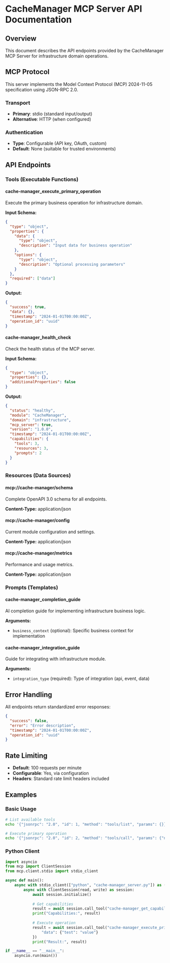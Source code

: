# CacheManager MCP Server API Documentation

## Overview

This document describes the API endpoints provided by the CacheManager MCP Server for infrastructure domain operations.

## MCP Protocol

This server implements the Model Context Protocol (MCP) 2024-11-05 specification using JSON-RPC 2.0.

### Transport

- **Primary**: stdio (standard input/output)
- **Alternative**: HTTP (when configured)

### Authentication

- **Type**: Configurable (API key, OAuth, custom)
- **Default**: None (suitable for trusted environments)

## API Endpoints

### Tools (Executable Functions)

#### cache-manager_execute_primary_operation

Execute the primary business operation for infrastructure domain.

**Input Schema:**
```json
{
  "type": "object",
  "properties": {
    "data": {
      "type": "object",
      "description": "Input data for business operation"
    },
    "options": {
      "type": "object",
      "description": "Optional processing parameters"
    }
  },
  "required": ["data"]
}
```

**Output:**
```json
{
  "success": true,
  "data": {},
  "timestamp": "2024-01-01T00:00:00Z",
  "operation_id": "uuid"
}
```

#### cache-manager_health_check

Check the health status of the MCP server.

**Input Schema:**
```json
{
  "type": "object",
  "properties": {},
  "additionalProperties": false
}
```

**Output:**
```json
{
  "status": "healthy",
  "module": "CacheManager",
  "domain": "infrastructure",
  "mcp_server": true,
  "version": "1.0.0",
  "timestamp": "2024-01-01T00:00:00Z",
  "capabilities": {
    "tools": 3,
    "resources": 3,
    "prompts": 2
  }
}
```

### Resources (Data Sources)

#### mcp://cache-manager/schema

Complete OpenAPI 3.0 schema for all endpoints.

**Content-Type:** application/json

#### mcp://cache-manager/config

Current module configuration and settings.

**Content-Type:** application/json

#### mcp://cache-manager/metrics

Performance and usage metrics.

**Content-Type:** application/json

### Prompts (Templates)

#### cache-manager_completion_guide

AI completion guide for implementing infrastructure business logic.

**Arguments:**
- `business_context` (optional): Specific business context for implementation

#### cache-manager_integration_guide

Guide for integrating with infrastructure module.

**Arguments:**
- `integration_type` (required): Type of integration (api, event, data)

## Error Handling

All endpoints return standardized error responses:

```json
{
  "success": false,
  "error": "Error description",
  "timestamp": "2024-01-01T00:00:00Z",
  "operation_id": "uuid"
}
```

## Rate Limiting

- **Default**: 100 requests per minute
- **Configurable**: Yes, via configuration
- **Headers**: Standard rate limit headers included

## Examples

### Basic Usage

```bash
# List available tools
echo '{"jsonrpc": "2.0", "id": 1, "method": "tools/list", "params": {}}' | python3 cache-manager_server.py

# Execute primary operation
echo '{"jsonrpc": "2.0", "id": 2, "method": "tools/call", "params": {"name": "cache-manager_execute_primary_operation", "arguments": {"data": {"test": "value"}}}}' | python3 cache-manager_server.py
```

### Python Client

```python
import asyncio
from mcp import ClientSession
from mcp.client.stdio import stdio_client

async def main():
    async with stdio_client(["python", "cache-manager_server.py"]) as (read, write):
        async with ClientSession(read, write) as session:
            await session.initialize()
            
            # Get capabilities
            result = await session.call_tool("cache-manager_get_capabilities", {})
            print("Capabilities:", result)
            
            # Execute operation
            result = await session.call_tool("cache-manager_execute_primary_operation", {
                "data": {"test": "value"}
            })
            print("Result:", result)

if __name__ == "__main__":
    asyncio.run(main())
```
